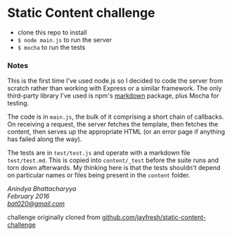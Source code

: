 # Static Content challenge

* clone this repo to install
* `$ node main.js` to run the server
* `$ mocha` to run the tests

### Notes

This is the first time I've used node.js so I decided to code the server from scratch rather than working with Express or a similar framework. The only third-party library I've used is npm's [markdown](https://github.com/evilstreak/markdown-js) package, plus Mocha for testing.

The code is in `main.js`, the bulk of it comprising a short chain of callbacks. On receiving a request, the server fetches the template, then fetches the content, then serves up the appropriate HTML (or an error page if anything has failed along the way).

The tests are in `test/test.js` and operate with a markdown file `test/test.md`. This is copied into `content/_test` before the suite runs and torn down afterwards. My thinking here is that the tests shouldn't depend on particular names or files being present in the `content` folder.

*Anindya Bhattacharyya*  
*February 2016*  
*bat020@gmail.com*

challenge originally cloned from [github.com/jayfresh/static-content-challenge](https://github.com/jayfresh/static-content-challenge)
